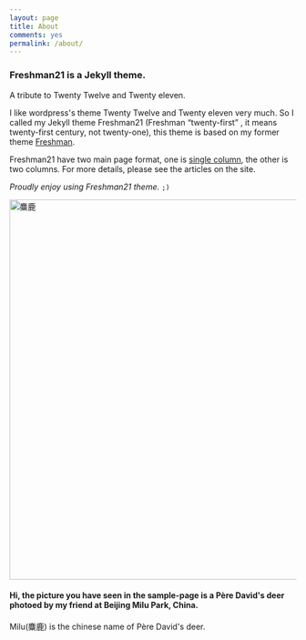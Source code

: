 ```yaml
---
layout: page
title: About
comments: yes
permalink: /about/
---
```



### Freshman21 is a Jekyll theme.

A tribute to Twenty Twelve and Twenty eleven.

I like wordpress's theme Twenty Twelve and Twenty eleven very much. 
So I called my Jekyll theme Freshman21 (Freshman <q>twenty-first</q> , it means twenty-first century, not twenty-one), this theme is based on my former theme [Freshman](https://github.com/yulijia/freshman/).

Freshman21 have two main page format, one is [single column](http://yulijia.net/en/  "see demo"), the other is two columns. For more details, please see the articles on the site.

<cite>Proudly enjoy using Freshman21 theme.</cite> <code>;)</code>

<img title="麋鹿" src="https://i.imgur.com/Mdc4szJl.jpg" alt="麋鹿" width="580" height="668" />

#### Hi, the picture you have seen in the sample-page is a Père David's deer photoed by my friend at Beijing Milu Park, China.

Milu(麋鹿) is the chinese name of Père David's deer.



